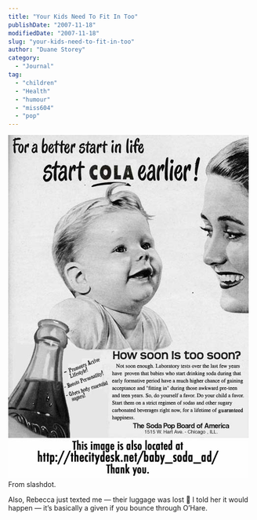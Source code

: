 ```yaml
---
title: "Your Kids Need To Fit In Too"
publishDate: "2007-11-18"
modifiedDate: "2007-11-18"
slug: "your-kids-need-to-fit-in-too"
author: "Duane Storey"
category:
  - "Journal"
tag:
  - "children"
  - "Health"
  - "humour"
  - "miss604"
  - "pop"
---
```


  
![](_images/your-kids-need-to-fit-in-too-1.jpg)  
From slashdot.

Also, Rebecca just texted me — their luggage was lost 🙁 I told her it would happen — it’s basically a given if you bounce through O’Hare.